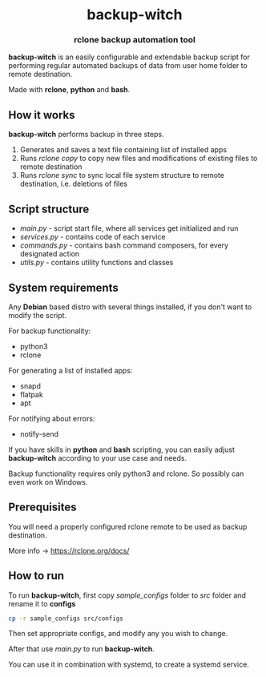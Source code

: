 <h1 align="center" style="border-bottom: none;">backup-witch</h1>
<h3 align="center">rclone backup automation tool</h3>

**backup-witch** is an easily configurable and extendable backup script for performing regular
automated backups of data from user home folder to remote destination.

Made with **rclone**, **python** and **bash**.
## How it works

**backup-witch** performs backup in three steps.

1. Generates and saves a text file containing list of installed apps
2. Runs *rclone copy* to copy new files and modifications of existing files to remote destination
3. Runs *rclone sync* to sync local file system structure to remote destination, i.e. deletions of files

## Script structure

+ *main.py* - script start file, where all services get initialized and run
+ *services.py* - contains code of each service
+ *commands.py* - contains bash command composers, for every designated action
+ *utils.py* - contains utility functions and classes

## System requirements

Any **Debian** based distro with several things installed, if you don't want to modify the script.

For backup functionality: 
+ python3
+ rclone

For generating a list of installed apps:
+ snapd
+ flatpak
+ apt

For notifying about errors:
+ notify-send

If you have skills in **python** and **bash** scripting, you can easily adjust **backup-witch** 
according to your use case and needs.

Backup functionality requires only python3 and rclone. So possibly can even work on Windows. 

## Prerequisites

You will need a properly configured rclone remote to be used as backup destination.

More info -> https://rclone.org/docs/

## How to run

To run **backup-witch**, first copy *sample_configs* folder to *src* folder and rename it to **configs**

```bash
cp -r sample_configs src/configs
```

Then set appropriate configs, and modify any you wish to change.

After that use _main.py_ to run **backup-witch**.

You can use it in combination with systemd, to create a systemd service.
